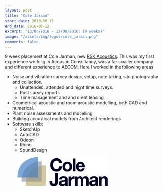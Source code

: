```yaml
---
layout: post
title: "Cole Jarman"
start_date: 2016-06-13
end_date: 2016-08-12
excerpt: "13/06/2016 - 13/08/2016: (9 weeks)"
image: "/assets/img/logos/cole_jarman.png"
comments: false
---
```


9 week placement at Cole Jarman, now [RSK Acoustics](https://www.rskacoustics.com/). This was my first experience working in Acoustic Consultancy, was a far smaller company and different experience to AECOM. Here I worked in the following areas:
* Noise and vibration survey design, setup, note taking, site photography and collection.
    * Unattended, attended and night time surveys.
    * Post survey reports
    * Time management and and client leasing
* Geometrical acoustic and room acoustic modelling, both CAD and numerical. 
* Plant noise assessments and modelling
* Building acoustical models from Architect renderings
* Software skills:
    * SketchUp
    * AutoCAD
    * Odeon
    * Rhino
    * SoundDesign

<figure>
	<a href="/assets/img/logos/cole_jarman.png"><img src="/assets/img/logos/cole_jarman.png"></a>
</figure>